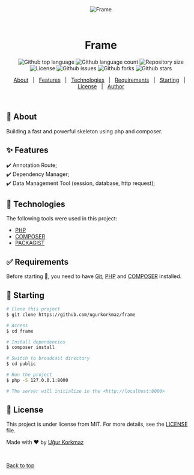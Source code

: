 <div align="center" id="top"> 
  <img src="./.github/app.gif" alt="Frame" />

  &#xa0;
</div>

<h1 align="center">Frame</h1>

<p align="center">
  <img alt="Github top language" src="https://img.shields.io/github/languages/top/ugurkorkmaz/frame?color=56BEB8">

  <img alt="Github language count" src="https://img.shields.io/github/languages/count/ugurkorkmaz/frame?color=56BEB8">

  <img alt="Repository size" src="https://img.shields.io/github/repo-size/ugurkorkmaz/frame?color=56BEB8">

  <img alt="License" src="https://img.shields.io/github/license/ugurkorkmaz/frame?color=56BEB8">

<img alt="Github issues" src="https://img.shields.io/github/issues/ugurkorkmaz/frame?color=56BEB8" />

<img alt="Github forks" src="https://img.shields.io/github/forks/ugurkorkmaz/frame?color=56BEB8" />

<img alt="Github stars" src="https://img.shields.io/github/stars/ugurkorkmaz/frame?color=56BEB8" />
</p>

<!-- Status -->

<!-- <h4 align="center"> 
	🚧  Frame 🚀 Under construction...  🚧
</h4> 

<hr> -->

<p align="center">
  <a href="#dart-about">About</a> &#xa0; | &#xa0; 
  <a href="#sparkles-features">Features</a> &#xa0; | &#xa0;
  <a href="#rocket-technologies">Technologies</a> &#xa0; | &#xa0;
  <a href="#white_check_mark-requirements">Requirements</a> &#xa0; | &#xa0;
  <a href="#checkered_flag-starting">Starting</a> &#xa0; | &#xa0;
  <a href="#memo-license">License</a> &#xa0; | &#xa0;
  <a href="https://github.com/ugurkorkmaz" target="_blank">Author</a>
</p>

<br>

## :dart: About ##

Building a fast and powerful skeleton using php and composer.

## :sparkles: Features ##

:heavy_check_mark: Annotation Route;\
:heavy_check_mark: Dependency Manager;\
:heavy_check_mark: Data Management Tool (session, database, http request);

## :rocket: Technologies ##

The following tools were used in this project:

- [PHP](https://www.php.net/)
- [COMPOSER](https://getcomposer.org/)
- [PACKAGIST](https://packagist.org/)

## :white_check_mark: Requirements ##

Before starting :checkered_flag:, you need to have [Git](https://git-scm.com), [PHP](https://nodejs.org/en/) and [COMPOSER](https://getcomposer.org/) installed.

## :checkered_flag: Starting ##

```bash
# Clone this project
$ git clone https://github.com/ugurkorkmaz/frame

# Access
$ cd frame

# Install dependencies
$ composer install

# Switch to broadcast directory
$ cd public

# Run the project
$ php -S 127.0.0.1:8000

# The server will initialize in the <http://localhost:8000>
```

## :memo: License ##

This project is under license from MIT. For more details, see the [LICENSE](LICENSE.md) file.


Made with :heart: by <a href="https://github.com/ugurkorkmaz" target="_blank">Uğur Korkmaz</a>

&#xa0;

<a href="#top">Back to top</a>

